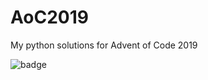# AoC2019
My python solutions for Advent of Code 2019

![badge](https://github.com/chi-feng/AoC2019/workflows/build/badge.svg)

